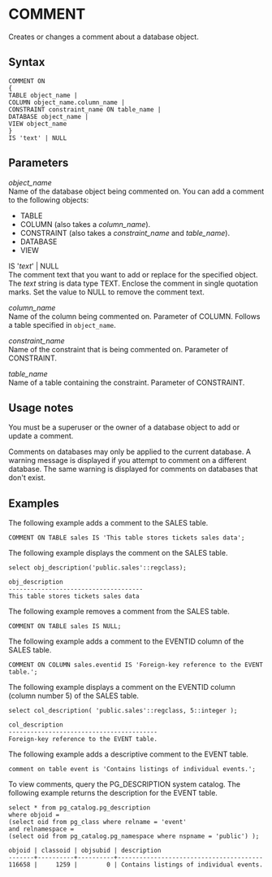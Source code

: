 # COMMENT<a name="r_COMMENT"></a>

Creates or changes a comment about a database object\.

## Syntax<a name="r_COMMENT-synopsis"></a>

```
COMMENT ON
{
TABLE object_name |
COLUMN object_name.column_name |
CONSTRAINT constraint_name ON table_name |
DATABASE object_name |
VIEW object_name
}
IS 'text' | NULL
```

## Parameters<a name="r_COMMENT-parameters"></a>

 *object\_name*   
Name of the database object being commented on\. You can add a comment to the following objects:  
+ TABLE
+ COLUMN \(also takes a *column\_name*\)\.
+ CONSTRAINT \(also takes a *constraint\_name* and *table\_name*\)\.
+ DATABASE
+ VIEW

IS '*text*' \| NULL  
The comment text that you want to add or replace for the specified object\. The *text* string is data type TEXT\. Enclose the comment in single quotation marks\. Set the value to NULL to remove the comment text\.

 *column\_name*   
Name of the column being commented on\. Parameter of COLUMN\. Follows a table specified in `object_name`\.

 *constraint\_name*   
Name of the constraint that is being commented on\. Parameter of CONSTRAINT\.

 *table\_name*   
Name of a table containing the constraint\. Parameter of CONSTRAINT\.

## Usage notes<a name="r_COMMENT-usage-notes"></a>

You must be a superuser or the owner of a database object to add or update a comment\.

Comments on databases may only be applied to the current database\. A warning message is displayed if you attempt to comment on a different database\. The same warning is displayed for comments on databases that don't exist\.

## Examples<a name="r_COMMENT-example"></a>

The following example adds a comment to the SALES table\. 

```
COMMENT ON TABLE sales IS 'This table stores tickets sales data';
```

The following example displays the comment on the SALES table\. 

```
select obj_description('public.sales'::regclass);

obj_description
-------------------------------------
This table stores tickets sales data
```

The following example removes a comment from the SALES table\. 

```
COMMENT ON TABLE sales IS NULL;
```

The following example adds a comment to the EVENTID column of the SALES table\. 

```
COMMENT ON COLUMN sales.eventid IS 'Foreign-key reference to the EVENT table.';
```

The following example displays a comment on the EVENTID column \(column number 5\) of the SALES table\. 

```
select col_description( 'public.sales'::regclass, 5::integer );

col_description
-----------------------------------------
Foreign-key reference to the EVENT table.
```

The following example adds a descriptive comment to the EVENT table\. 

```
comment on table event is 'Contains listings of individual events.';
```

To view comments, query the PG\_DESCRIPTION system catalog\. The following example returns the description for the EVENT table\.

```
select * from pg_catalog.pg_description
where objoid =
(select oid from pg_class where relname = 'event'
and relnamespace =
(select oid from pg_catalog.pg_namespace where nspname = 'public') );

objoid | classoid | objsubid | description
-------+----------+----------+----------------------------------------
116658 |     1259 |        0 | Contains listings of individual events.
```